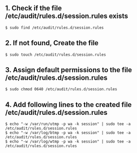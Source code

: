 ## 1. Check if the file /etc/audit/rules.d/session.rules exists
    $ sudo find /etc/audit/rules.d/session.rules
    
## 2. If not found, Create the file
    $ sudo touch /etc/audit/rules.d/session.rules

## 3. Assign default permissions to the file /etc/audit/rules.d/session.rules
    $ sudo chmod 0640 /etc/audit/rules.d/session.rules

## 4. Add following lines to the created file /etc/audit/rules.d/session.rules
    $ echo "-w /var/run/utmp -p wa -k session" | sudo tee -a /etc/audit/rules.d/session.rules
    $ echo "-w /var/log/btmp -p wa -k session" | sudo tee -a /etc/audit/rules.d/session.rules
    $ echo "-w /var/log/wtmp -p wa -k session" | sudo tee -a /etc/audit/rules.d/session.rules

